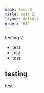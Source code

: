 ```yaml
---
name: test 2
title: test 2
layout: default
order: '01'
---
```

testing 2

* test
* test
* test

## testing

test
